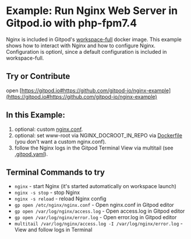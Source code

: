 # Example: Run Nginx Web Server in Gitpod.io with php-fpm7.4

Nginx is included in Gitpod's [workspace-full](https://hub.docker.com/r/gitpod/workspace-full) docker image.
This example shows how to interact with Nginx and how to configure Nginx. Configuration is optionl, since a default configuration is included in workspace-full.

## Try or Contribute

open [https://gitpod.io#https://github.com/gitpod-io/nginx-example](https://gitpod.io#https://github.com/gitpod-io/nginx-example)

## In this Example:

1) optional: custom [nginx.conf](https://github.com/gitpod-io/nginx-example/blob/master/nginx/nginx.conf).
2) optional: set www-root via NGINX_DOCROOT_IN_REPO via [Dockerfile](https://github.com/gitpod-io/nginx-example/blob/master/.gitpod.dockerfile) (you don't want a custom nginx.conf).
3) follow the Nginx logs in the Gitpod Terminal View via multitail (see [.gitpod.yaml](https://github.com/gitpod-io/nginx-example/blob/master/.gitpod.yml)).

## Terminal Commands to try
* `nginx` - start Nginx (it's started automatically on workspace launch)
* `nginx -s stop` - stop Nginx
* `nginx -s reload` - reload Nginx config
* `gp open /etc/nginx/nginx.conf` - Open nginx.conf in Gitpod editor
* `gp open /var/log/nginx/access.log` - Open access.log in Gitpod editor
* `gp open /var/log/nginx/error.log` - Open error.log in Gitpod editor
* `multitail /var/log/nginx/access.log -I /var/log/nginx/error.log` - View and follow logs in Terminal

